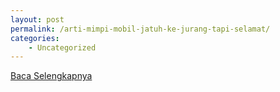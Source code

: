```yaml
---
layout: post
permalink: /arti-mimpi-mobil-jatuh-ke-jurang-tapi-selamat/
categories:
    - Uncategorized
---
```


[Baca Selengkapnya](/06)